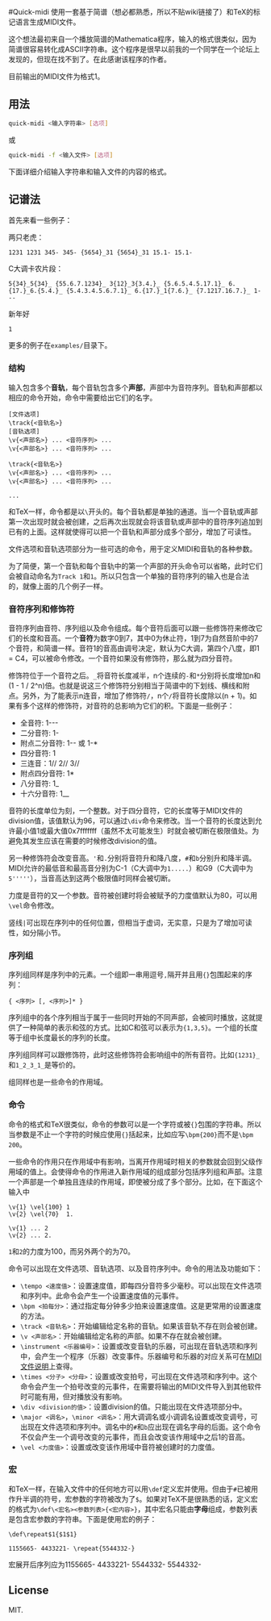 #Quick-midi
使用一套基于简谱（想必都熟悉，所以不贴wiki链接了）和TeX的标记语言生成MIDI文件。

这个想法最初来自一个播放简谱的Mathematica程序，输入的格式很类似，因为简谱很容易转化成ASCII字符串。这个程序是很早以前我的一个同学在一个论坛上发现的，但现在找不到了。在此感谢该程序的作者。

目前输出的MIDI文件为格式1。

## 用法
```sh
quick-midi <输入字符串> [选项]
```
或
```sh
quick-midi -f <输入文件> [选项]
```
下面详细介绍输入字符串和输入文件的内容的格式。

## 记谱法
首先来看一些例子：

两只老虎：
```
1231 1231 345- 345- {5654}_31 {5654}_31 15.1- 15.1-
```

C大调卡农片段：
```
5{34}_5{34}_ {55.6.7.1234}_ 3{12}_3{3.4.}_ {5.6.5.4.5.17.1}_ 6.{17.}_6.{5.4.}_ {5.4.3.4.5.6.7.1}_ 6.{17.}_1{7.6.}_ {7.1217.16.7.}_ 1---
```

新年好
```
1
```

更多的例子在`examples/`目录下。

### 结构
输入包含多个**音轨**，每个音轨包含多个**声部**，声部中为音符序列。音轨和声部都以相应的命令开始，命令中需要给出它们的名字。
```
[文件选项]
\track{<音轨名>}
[音轨选项]
\v{<声部名>} ... <音符序列> ...
\v{<声部名>} ... <音符序列> ...

\track{<音轨名>}
\v{<声部名>} ... <音符序列> ...
\v{<声部名>} ... <音符序列> ...

...
```
和TeX一样，命令都是以`\`开头的。每个音轨都是单独的通道。当一个音轨或声部第一次出现时就会被创建，之后再次出现就会将该音轨或声部中的音符序列追加到已有的上面。这样就使得可以把一个音轨和声部分成多个部分，增加了可读性。

文件选项和音轨选项部分为一些可选的命令，用于定义MIDI和音轨的各种参数。

为了简便，第一个音轨和每个音轨中的第一个声部的开头命令可以省略，此时它们会被自动命名为`Track 1`和`1`。所以只包含一个单独的音符序列的输入也是合法的，就像上面的几个例子一样。

### 音符序列和修饰符
音符序列由音符、序列组以及命令组成。每个音符后面可以跟一些修饰符来修改它们的长度和音高。一个**音符**为数字0到7，其中0为休止符，1到7为自然音阶中的7个音符，和简谱一样。音符1的音高由调号决定，默认为C大调，第四个八度，即1 = C4，可以被命令修改。一个音符如果没有修饰符，那么就为四分音符。

修饰符位于一个音符之后。`_`将音符长度减半，n个连续的`-`和`*`分别将长度增加n和(1 - 1 / 2^n)倍。也就是说这三个修饰符分别相当于简谱中的下划线、横线和附点。另外，为了能表示n连音，增加了修饰符`/`，n个`/`将音符长度除以(n + 1)。如果有多个这样的修饰符，对音符的总影响为它们的积。下面是一些例子：
* 全音符: 1---
* 二分音符: 1-
* 附点二分音符: 1-- 或 1-*
* 四分音符: 1
* 三连音：1// 2// 3//
* 附点四分音符: 1*
* 八分音符: 1_
* 十六分音符: 1__

音符的长度单位为刻，一个整数。对于四分音符，它的长度等于MIDI文件的division值，该值默认为96，可以通过`\div`命令来修改。当一个音符的长度达到允许最小值1或最大值0x7fffffff（虽然不太可能发生）时就会被切断在极限值处。为避免其发生应该在需要的时候修改division的值。

另一种修饰符会改变音高。`'`和`.`分别将音符升和降八度，`#`和`b`分别升和降半调。MIDI允许的最低音和最高音分别为C-1（C大调中为`1.....`）和G9（C大调中为`5'''''`），当音高达到这两个极限值时同样会被切断。

力度是音符的又一个参数。音符被创建时将会被赋予的力度值默认为80，可以用`\vel`命令修改。

竖线`|`可出现在序列中的任何位置，但相当于虚词，无实意，只是为了增加可读性，如分隔小节。

### 序列组
序列组同样是序列中的元素。一个组即一串用逗号`,`隔开并且用`{}`包围起来的序列：
```
{ <序列> [, <序列>]* }
```
序列组中的各个序列相当于属于一些同时开始的不同声部，会被同时播放，这就提供了一种简单的表示和弦的方式。比如C和弦可以表示为`{1,3,5}`。一个组的长度等于组中长度最长的序列的长度。

序列组同样可以跟修饰符，此时这些修饰符会影响组中的所有音符。比如`{1231}_`和`1_2_3_1_`是等价的。

组同样也是一些命令的作用域。

### 命令
命令的格式和TeX很类似，命令的参数可以是一个字符或被`{}`包围的字符串。所以当参数是不止一个字符的时候应使用`{}`括起来，比如应写`\bpm{200}`而不是`\bpm 200`。

一些命令的作用只在作用域中有影响，当离开作用域时相关的参数就会回到父级作用域的值上。会使得命令的作用进入新作用域的组成部分包括序列组和声部。注意一个声部是一个单独且连续的作用域，即使被分成了多个部分。比如，在下面这个输入中
```
\v{1} \vel{100} 1
\v{2} \vel{70}  1.

\v{1} ... 2
\v{2} ... 2.
```
`1`和`2`的力度为100，而另外两个的为70。

命令可以出现在文件选项、音轨选项、以及音符序列中。命令的用法及功能如下：
* `\tempo <速度值>`：设置速度值，即每四分音符多少毫秒。可以出现在文件选项和序列中。此命令会产生一个设置速度值的元事件。
* `\bpm <拍每分>`：通过指定每分钟多少拍来设置速度值。这是更常用的设置速度的方法。
* `\track <音轨名>`：开始编辑给定名称的音轨。如果该音轨不存在则会被创建。
* `\v <声部名>`：开始编辑给定名称的声部。如果不存在就会被创建。
* `\instrument <乐器编号>`：设置或改变音轨的乐器，可出现在音轨选项和序列中，会产生一个程序（乐器）改变事件。乐器编号和乐器的对应关系可在[MIDI文件说明](http://www.music.mcgill.ca/~ich/classes/mumt306/StandardMIDIfileformat.html)上查得。
* `\times <分子> <分母>`：设置或改变拍号，可出现在文件选项和序列中。这个命令会产生一个拍号改变的元事件，在需要将输出的MIDI文件导入到其他软件时可能有用，但对播放没有影响。
* `\div <division的值>`：设置division的值。只能出现在文件选项部分中。
* `\major <调名>`，`\minor <调名>`：用大调调名或小调调名设置或改变调号，可出现在文件选项和序列中。调名中的`#`和`b`应出现在调名字母的后面。这个命令不仅会产生一个调号改变的元事件，而且会改变该作用域中之后1的音高。
* `\vel <力度值>`：设置或改变该作用域中音符被创建时的力度值。

### 宏
和TeX一样，在输入文件中的任何地方可以用`\def`定义宏并使用。但由于`#`已被用作升半调的符号，宏参数的字符被改为了`$`。如果对TeX不是很熟悉的话，定义宏的格式为`\def\<宏名><参数列表>{<宏内容>}`，其中宏名只能由**字母**组成，参数列表是包含宏参数的字符串。下面是使用宏的例子：
```
\def\repeat$1{$1$1}

1155665- 4433221- \repeat{5544332-}
```
宏展开后序列应为1155665- 4433221- 5544332- 5544332-

## License
MIT.